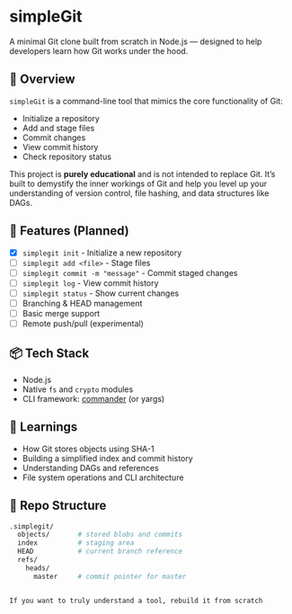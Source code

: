 # simpleGit

A minimal Git clone built from scratch in Node.js — designed to help developers learn how Git works under the hood.

## 🚀 Overview

`simpleGit` is a command-line tool that mimics the core functionality of Git:
- Initialize a repository
- Add and stage files
- Commit changes
- View commit history
- Check repository status

This project is **purely educational** and is not intended to replace Git. It’s built to demystify the inner workings of Git and help you level up your understanding of version control, file hashing, and data structures like DAGs.

## 🔧 Features (Planned)

- [x] `simplegit init` - Initialize a new repository
- [ ] `simplegit add <file>` - Stage files
- [ ] `simplegit commit -m "message"` - Commit staged changes
- [ ] `simplegit log` - View commit history
- [ ] `simplegit status` - Show current changes
- [ ] Branching & HEAD management
- [ ] Basic merge support
- [ ] Remote push/pull (experimental)

## 📦 Tech Stack

- Node.js
- Native `fs` and `crypto` modules
- CLI framework: [commander](https://www.npmjs.com/package/commander) (or yargs)

## 🧠 Learnings

- How Git stores objects using SHA-1
- Building a simplified index and commit history
- Understanding DAGs and references
- File system operations and CLI architecture

## 📁 Repo Structure

```bash
.simplegit/
  objects/       # stored blobs and commits
  index          # staging area
  HEAD           # current branch reference
  refs/
    heads/
      master     # commit pointer for master


If you want to truly understand a tool, rebuild it from scratch
